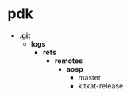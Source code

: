 pdk
======
* **.git**
  * **logs**
    * **refs**
      * **remotes**
        * **aosp**
          * master
          * kitkat-release

